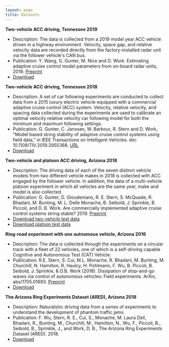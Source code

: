 ```yaml
---
layout: page
title: Datasets
---
```

<strong>Two-vehicle ACC driving, Tennessee 2019</strong>
- Description: The data is collected from a 2019 model year ACC vehicle driven in a highway environment. Velocity, space gap, and relative velocity data are recorded directly from the factory-installed radar unit via the follower vehicle's CAN bus.
- Publication: Y. Wang, G. Gunter, M. Nice and D. Work. Estimating adaptive cruise control model parameters from on-board radar units, 2019. <a href="https://arxiv.org/abs/1911.06454">Preprint</a>
- <a href="https://vanderbilt.box.com/s/76m0vmlpzoj2059p047yt0jkx3mtyxdp">Download</a>

<strong>Two-vehicle ACC driving, Tennessee 2018</strong>
- Description: A set of car following experiments are conducted to collect data from a 2015 luxury electric vehicle equipped with a commercial adaptive cruise control (ACC) system. Velocity, relative velocity, and spacing data collected during the experiments are used to calibrate an optimal velocity relative velocity car following model for both the minimum and maximum following settings.
- Publication: G. Gunter, C. Janssen, W. Barbour, R. Stern and D. Work, "Model based string stability of adaptive cruise control systems using field data," in IEEE Transactions on Intelligent Vehicles. doi: 10.1109/TIV.2019.2955368. <a href="http://ieeexplore.ieee.org/stamp/stamp.jsp?tp=&arnumber=8910461&isnumber=7448921">URL</a>
- <a href="#">Download</a>


<strong>Two-vehicle and platoon ACC driving, Arizona 2018</strong>
- Description: The driving data of each of the seven distinct vehicle models from two different vehicle makes in 2018 is collected with ACC engaged by the follower vehicle. In addition, the data of a multi-vehicle platoon experiment in which all vehicles are the same year, make and model is also collected.
- Publication: G. Gunter, D. Gloudemans, R. E. Stern, S. McQuade, R. Bhadani, M. Bunting, M. L. Delle Monache, B. Seibold, J. Sprinkle, B. Piccoli, and D. B. Work. Are commercially implemented adaptive cruise control systems string stable? 2019. <a href="https://arxiv.org/abs/1905.02108">Preprint</a>
- <a href="https://vanderbilt.app.box.com/v/accData">Download two-vehicle test data</a>
- <a href="https://vanderbilt.app.box.com/v/accData">Download platoon test data</a>


<strong>Ring-road experiment with one autnomous vehicle, Arizona 2016</strong>
- Description: The data is collected through the experiments on a circular track with a fleet of 22 vehicles, one of which is a self-driving capable Cognitive and Autonomous Test (CAT) Vehicle.
- Publication: R.E. Stern, S. Cui, M.L. Monache, R. Bhadani, M. Bunting, M. Churchill, N. Hamilton, R, Haulcy, H. Pohlmann, F. Wu, B. Piccoli, B. Seibold, J. Sprinkle, & D.B. Work (2018). Dissipation of stop-and-go waves via control of autonomous vehicles: Field experiments. ArXiv, abs/1705.01693. <a href="https://arxiv.org/abs/1705.01693">Preprint</a>
- <a href="https://doi.org/10.15695/vudata.cee.1">Download</a>


<strong>The Arizona Ring Experiments Dataset (ARED), Arizona 2018</strong>
- Description: Naturalistic driving data from a series of experiments to understand the development of phantom traffic jams.
- Publication: F. Wu, Stern, R. E., Cui, S., Monache, M. Laura Dell, Bhadani, R., Bunting, M., Churchill, M., Hamilton, N., Wu, F., Piccoli, B., Seibold, B., Sprinkle, J., and Work, D. B., The Arizona Ring Experiments Dataset (ARED). 2018.
- <a href="https://doi.org/10.15695/vudata.cee.2">Download</a>
